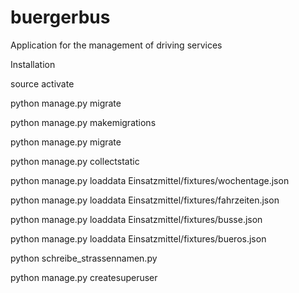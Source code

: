 # buergerbus
Application for the management of driving services

Installation

source activate

python manage.py migrate

python manage.py makemigrations

python manage.py migrate

python manage.py collectstatic

python manage.py loaddata Einsatzmittel/fixtures/wochentage.json

python manage.py loaddata Einsatzmittel/fixtures/fahrzeiten.json

python manage.py loaddata Einsatzmittel/fixtures/busse.json

python manage.py loaddata Einsatzmittel/fixtures/bueros.json

python schreibe_strassennamen.py

python manage.py createsuperuser










